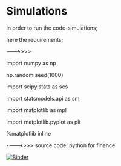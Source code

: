# Simulations

In order to run the code-simulations;

here the requirements;

--->>>>

import numpy as np

np.random.seed(1000)

import scipy.stats as scs

import statsmodels.api as sm

import matplotlib as mpl

import matplotlib.pyplot as plt

%matplotlib inline



---->>>>
source code: python for finance

[![Binder](https://mybinder.org/badge_logo.svg)](https://mybinder.org/v2/gh/joshua-writes-code/Simulations/HEAD)

